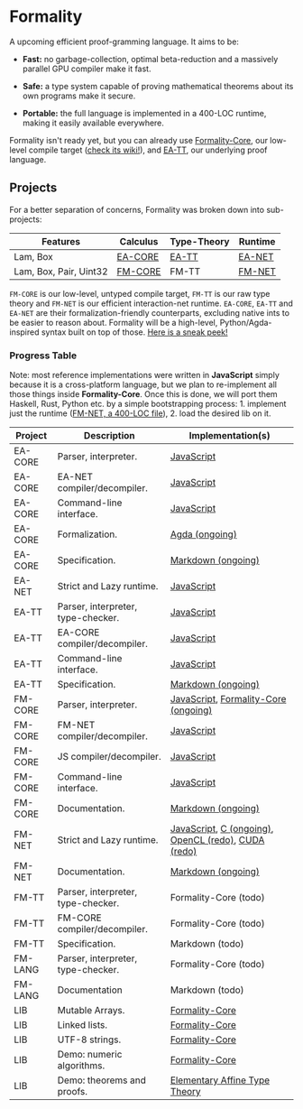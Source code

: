 # Formality

A upcoming efficient proof-gramming language. It aims to be:

- **Fast:** no garbage-collection, optimal beta-reduction and a massively parallel GPU compiler make it fast.

- **Safe:** a type system capable of proving mathematical theorems about its own programs make it secure.

- **Portable:** the full language is implemented in a 400-LOC runtime, making it easily available everywhere.

Formality isn't ready yet, but you can already use [Formality-Core](https://github.com/moonad/formality-core), our low-level compile target ([check its wiki!](https://github.com/moonad/formality-core/wiki)), and [EA-TT](https://github.com/moonad/elementary-affine-type-theory), our underlying proof language.

## Projects

For a better separation of concerns, Formality was broken down into sub-projects:

Features | **Calculus** | **Type-Theory** | **Runtime**
--- | --- | --- | ---
Lam, Box | [EA-CORE](https://github.com/moonad/elementary-affine-core) | [EA-TT](https://github.com/moonad/elementary-affine-type-theory) | [EA-NET](https://github.com/moonad/elementary-affine-net)
Lam, Box, Pair, Uint32 | [FM-CORE](https://github.com/moonad/formality-core) | FM-TT | [FM-NET](https://github.com/moonad/formality-net)

`FM-CORE` is our low-level, untyped compile target, `FM-TT` is our raw type theory and `FM-NET` is our efficient interaction-net runtime. `EA-CORE`, `EA-TT` and `EA-NET` are their formalization-friendly counterparts, excluding native ints to be easier to reason about. Formality will be a high-level, Python/Agda-inspired syntax built on top of those. [Here is a sneak peek!](https://gist.github.com/MaiaVictor/489a4119efd49f16605f8d4d09d421ad)

### Progress Table

Note: most reference implementations were written in **JavaScript** simply because it is a cross-platform language, but we plan to re-implement all those things inside **Formality-Core**. Once this is done, we will port them Haskell, Rust, Python etc. by a simple bootstrapping process: 1. implement just the runtime ([FM-NET, a 400-LOC file](https://github.com/moonad/Formality-Core/blob/master/javascript/fm-to-net.js)), 2. load the desired lib on it.

Project | Description | Implementation(s)
--- | --- | ---
EA-CORE | Parser, interpreter. | [JavaScript](https://github.com/moonad/Elementary-Affine-Core/blob/master/javascript/ea-core.js) 
EA-CORE | EA-NET compiler/decompiler. | [JavaScript](https://github.com/moonad/Elementary-Affine-Core/blob/master/javascript/ea-to-net.js)
EA-CORE | Command-line interface. | [JavaScript](https://github.com/moonad/Elementary-Affine-Core/blob/master/javascript/main.js)
EA-CORE | Formalization. | [Agda (ongoing)](https://github.com/moonad/Elementary-Affine-Core/blob/master/agda/Linear.agda)
EA-CORE | Specification. | [Markdown (ongoing)](https://github.com/moonad/Elementary-Affine-Core/blob/master/spec.md)
EA-NET | Strict and Lazy runtime. | [JavaScript](https://github.com/moonad/Elementary-Affine-Net/blob/master/javascript/ea-net.js)
EA-TT | Parser, interpreter, type-checker. | [JavaScript](https://github.com/moonad/Elementary-Affine-Type-Theory/blob/master/javascript/ea-tt.js)
EA-TT | EA-CORE compiler/decompiler. | [JavaScript](https://github.com/moonad/Elementary-Affine-Type-Theory/blob/master/javascript/ea-tt.js)
EA-TT | Command-line interface. | [JavaScript](https://github.com/moonad/Elementary-Affine-Type-Theory/blob/master/javascript/main.js)
EA-TT | Specification. | [Markdown (ongoing)](https://github.com/moonad/Elementary-Affine-Type-Theory/blob/master/spec.md)
FM-CORE | Parser, interpreter. | [JavaScript](https://github.com/moonad/Formality-Core/blob/master/javascript/fm-core.js), [Formality-Core (ongoing)](https://github.com/moonad/Formality-Core/blob/master/examples/term.fmc)
FM-CORE | FM-NET compiler/decompiler. | [JavaScript](https://github.com/moonad/Formality-Core/blob/master/javascript/fm-to-net.js)
FM-CORE | JS compiler/decompiler. | [JavaScript](https://github.com/moonad/Formality-Core/blob/master/javascript/fm-to-js.js)
FM-CORE | Command-line interface. | [JavaScript](https://github.com/moonad/Formality-Core/blob/master/javascript/main.js)
FM-CORE | Documentation. | [Markdown (ongoing)](https://github.com/moonad/formality-core/wiki)
FM-NET | Strict and Lazy runtime. | [JavaScript](https://github.com/moonad/Formality-Net/blob/master/javascript/fm-net.js), [C (ongoing)](https://github.com/moonad/Formality-Net/blob/master/c/fm-net.c), [OpenCL (redo)](https://github.com/MaiaVictor/absal-rs/blob/parallel-test-3/src/main.rs), [CUDA (redo)](https://github.com/moonad/Formality/blob/nasic-optimization/cuda/main.cu)
FM-NET | Documentation. | [Markdown (ongoing)](https://github.com/moonad/formality-core/wiki/Formality-Net)
FM-TT | Parser, interpreter, type-checker. | Formality-Core (todo)
FM-TT | FM-CORE compiler/decompiler. | Formality-Core (todo)
FM-TT | Specification. | Markdown (todo)
FM-LANG | Parser, interpreter, type-checker. | Formality-Core (todo)
FM-LANG | Documentation | Markdown (todo)
LIB | Mutable Arrays. | [Formality-Core](https://github.com/moonad/Formality-Core/blob/master/examples/array.fmc)
LIB | Linked lists. | [Formality-Core](https://github.com/moonad/Formality-Core/blob/master/examples/list.fmc)
LIB | UTF-8 strings. | [Formality-Core](https://github.com/moonad/Formality-Core/blob/master/examples/array.fmc)
LIB | Demo: numeric algorithms. | [Formality-Core](https://github.com/moonad/Formality-Core/blob/master/examples/num.fmc)
LIB | Demo: theorems and proofs. | [Elementary Affine Type Theory](https://github.com/moonad/Elementary-Affine-Type-Theory/blob/master/main.eatt)
